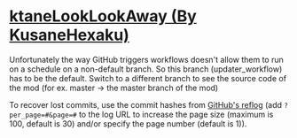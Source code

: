 # [ktaneLookLookAway (By KusaneHexaku)](https://github.com/KusaneHexaku/ktaneLookLookAway)

Unfortunately the way GitHub triggers workflows doesn't allow them to run on a schedule on a non-default branch. So this branch (updater_workflow) has to be the default. Switch to a different branch to see the source code of the mod (for ex. master -> the master branch of the mod)

To recover lost commits, use the commit hashes from [GitHub's reflog](https://api.github.com/repos/KtaneModules/ktaneLookLookAway-KusaneHexaku/events) (add `?per_page=#&page=#` to the log URL to increase the page size (maximum is 100, default is 30) and/or specify the page number (default is 1)).
